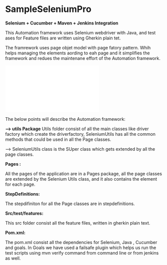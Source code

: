 # SampleSeleniumPro
**Selenium + Cucumber + Maven + Jenkins Integration**

This Automation framework uses Selenium webdriver with Java, and test ases for Feature files are written using Gherkin plain tet. 

The framrework uses page objet model with page fatory pattern. Whih helps managing the elements aording to eah page and it simplifies 
the framework and redues the maintenane effort of the Automation framework.

![Project Structure](skundu7/SampleSeleniumPro/blob/master/SampleProject/Projectstructure.pdf)


        
      


The below points will describe the Automation framework:

**--> utils Package**
Utils folder consist of all the main classes like driver factory which create the driverfactory, SeleniumUtils 
has all the common methods that could be used in all the Page classes.

--> SeleniumUtils class is the SUper class which gets extended by all the page classes.

**Pages :**

All the pages of the application are in a Pages package, all the page classes are extended by the Selenium Utils class, and it also contains 
the element for each page.

**StepDefinitions:**

The stepdifiniton for all the Page classes are in stepdefinitions.

**Src/test/features:**

This src folder consist all the feature files, written in gherkin plain text.


**Pom.xml:**

The pom.xml consist all the dependencies for Selenium, Java , Cucumber and goals. In Goals we have used a failsafe plugin 
which helps us run the test scripts using mvn verify command from command line or from jenkins as well.












